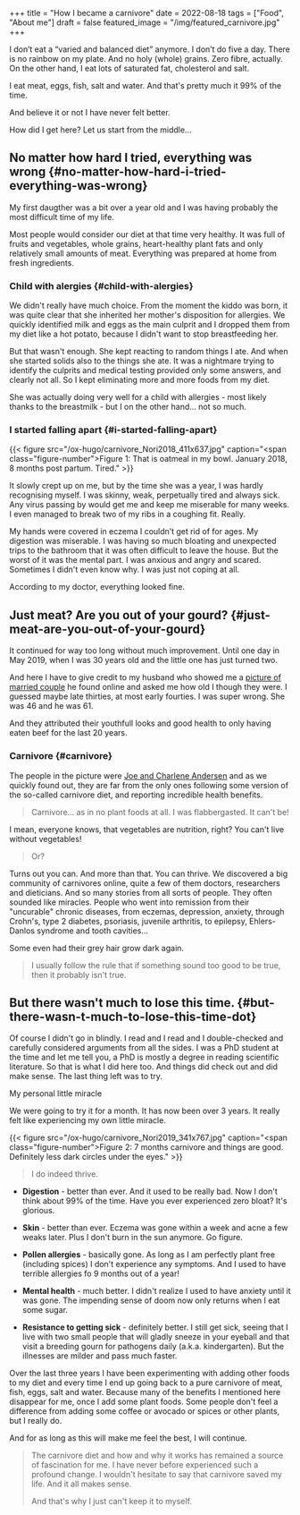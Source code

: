 +++
title = "How I became a carnivore"
date = 2022-08-18
tags = ["Food", "About me"]
draft = false
featured_image = "/img/featured_carnivore.jpg"
+++

I don’t eat a “varied and balanced diet” anymore. I don’t do five a day. There is no rainbow on my plate. And no holy (whole)  grains.  Zero fibre,  actually. On the other hand, I eat lots of saturated fat, cholesterol and salt.

I eat meat, eggs, fish, salt and water. And that's pretty much it 99% of the time.

And believe it or not I have never felt better.

How did I get here? Let us start from the middle...


## No matter how hard I tried, everything was wrong {#no-matter-how-hard-i-tried-everything-was-wrong}

My first daugther was a bit over a year old and I was having probably the most difficult time of my life.

Most people would consider our diet at that time very healthy. It was full of fruits and vegetables, whole grains, heart-healthy plant fats and only relatively small amounts of meat. Everything was prepared at home from fresh ingredients.


### Child with alergies {#child-with-alergies}

We didn't really have much choice. From the moment the kiddo was born, it was quite clear that she inherited her mother's disposition for allergies. We quickly identified milk and eggs as the main culprit and I dropped them from my diet like a hot potato, because I didn't want to stop breastfeeding her.

But that wasn't enough. She kept reacting to random things I ate. And when she started solids also to the things she ate. It was a nightmare trying to identify the culprits and medical testing provided only some answers, and clearly not all. So I kept eliminating more and more foods from my diet.

She was actually doing very well for a child with allergies - most likely thanks to the breastmilk - but I on the other hand... not so much.


### I started falling apart {#i-started-falling-apart}

{{< figure src="/ox-hugo/carnivore_Nori2018_411x637.jpg" caption="<span class=\"figure-number\">Figure 1: </span>That is oatmeal in my bowl. January 2018, 8 months post partum. Tired." >}}

It slowly crept up on me, but by the time she was a year, I was hardly recognising myself. I was skinny, weak, perpetually tired and always sick.  Any virus passing by would get me and keep me miserable for many weeks. I even managed to break two of my ribs in a coughing fit.  Really.

My hands were covered in eczema I couldn’t get rid of for ages. My digestion was miserable. I was having so much bloating and unexpected trips to the bathroom that it was often difficult to leave the house.  But the worst of it was the mental part. I was anxious and angry and scared. Sometimes I didn't even know why. I was just not coping at all.

According to my doctor, everything looked fine.


## Just meat? Are you out of your gourd? {#just-meat-are-you-out-of-your-gourd}

It continued for way too long without much improvement. Until one day in May 2019, when I was 30 years old and the little one has just turned two.

And here I have to give credit to my husband who showed me a [picture of married couple](https://imgur.com/gallery/mkzQ6Kk) he found online and asked me how old I though they were. I guessed maybe late thirties, at most early fourties. I was super wrong. She was 46 and he was 61.

And they attributed their youthfull looks and good health to only having eaten beef for the last 20 years.


### Carnivore {#carnivore}

The people in the picture were [Joe and Charlene Andersen](https://www.allthingscarnivore.com/joe-and-charlene-andersons-carnivore-diet-experience/) and as we quickly found out, they are far from the only ones following some version of the so-called carnivore diet, and reporting incredible health benefits.

> Carnivore... as in no plant foods at all. I was flabbergasted. It can't be!

I mean, everyone knows, that vegetables are nutrition, right? You can't live without vegetables!

> Or?

Turns out you can. And more than that. You can thrive. We discovered a big community of carnivores online, quite a few of them doctors, researchers and dieticians. And so many stories from all sorts of people. They often sounded like miracles. People who went into remission from their "uncurable" chronic diseases, from eczemas, depression, anxiety, through Crohn's, type 2 diabetes, psoriasis, juvenile arthritis, to epilepsy, Ehlers-Danlos syndrome and tooth cavities...

Some even had their grey hair grow dark again.

> I usually follow the rule that if something sound too good to be true, then it probably isn't true.


## But there wasn't much to lose this time. {#but-there-wasn-t-much-to-lose-this-time-dot}

Of course I didn't go in blindly. I read and I read and I double-checked and carefully considered arguments from all the sides. I was a PhD student at the time and let me tell you, a PhD is mostly a degree in reading scientific literature. So that is what I did here too. And things did check out and did make sense. The last thing left was to try.

My personal little miracle

We were going to try it for a month. It has now been over 3 years. It really felt like experiencing my own little miracle.

{{< figure src="/ox-hugo/carnivore_Nori2019_341x767.jpg" caption="<span class=\"figure-number\">Figure 2: </span>7 months carnivore and things are good. Definitely less dark circles under the eyes." >}}

> I do indeed thrive.

-   **Digestion** - better than ever. And it used to be really bad. Now I don't think about 99% of the time. Have you ever experienced zero bloat? It's glorious.

-   **Skin** - better than ever. Eczema was gone within a week and acne a few weaks later. Plus I don't burn in the sun anymore. Go figure.

-   **Pollen allergies** - basically gone. As long as I am perfectly plant free (including spices) I don't experience any symptoms. And I used to have terrible allergies fo 9 months out of a year!

-   **Mental health** - much better. I didn't realize I used to have anxiety until it was gone. The impending sense of doom now only returns when I eat some sugar.

-   **Resistance to getting sick** - definitely better. I still get sick, seeing that I live with two small people that will gladly sneeze in your eyeball and that visit a breeding gourn for pathogens daily (a.k.a. kindergarten). But the illnesses are milder and pass much faster.

Over the last three years I have been experimenting with adding other foods to my diet and every time I end up going back to a pure carnivore of meat, fish, eggs, salt and water. Because many of the benefits I mentioned here disappear for me, once I add some plant foods. Some people don't feel a difference from adding some coffee or avocado or spices or other plants, but I really do.

And for as long as this will make me feel the best, I will continue.

> The carnivore diet and how and why it works has remained a source of fascination for me. I have never before experienced such a profound change. I wouldn't hesitate to say that carnivore saved my life. And it all makes sense.
>
> And that's why I just can't keep it to myself.
